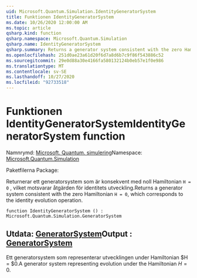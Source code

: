 ```yaml
---
uid: Microsoft.Quantum.Simulation.IdentityGeneratorSystem
title: Funktionen IdentityGeneratorSystem
ms.date: 10/26/2020 12:00:00 AM
ms.topic: article
qsharp.kind: function
qsharp.namespace: Microsoft.Quantum.Simulation
qsharp.name: IdentityGeneratorSystem
qsharp.summary: Returns a generator system consistent with the zero Hamiltonian `H = 0`, which corresponds to the identity evolution operation.
ms.openlocfilehash: 251d0ae23a61d20f6d7a8d6b7c9f86f543886c52
ms.sourcegitcommit: 29e0d88a30e4166fa580132124b0eb57e1f0e986
ms.translationtype: MT
ms.contentlocale: sv-SE
ms.lasthandoff: 10/27/2020
ms.locfileid: "92733518"
---
```

# <a name="identitygeneratorsystem-function"></a><span data-ttu-id="d55e4-102">Funktionen IdentityGeneratorSystem</span><span class="sxs-lookup"><span data-stu-id="d55e4-102">IdentityGeneratorSystem function</span></span>

<span data-ttu-id="d55e4-103">Namnrymd: [Microsoft. Quantum. simulering](xref:Microsoft.Quantum.Simulation)</span><span class="sxs-lookup"><span data-stu-id="d55e4-103">Namespace: [Microsoft.Quantum.Simulation](xref:Microsoft.Quantum.Simulation)</span></span>

<span data-ttu-id="d55e4-104">Paketfilerna [](https://nuget.org/packages/)</span><span class="sxs-lookup"><span data-stu-id="d55e4-104">Package: [](https://nuget.org/packages/)</span></span>


<span data-ttu-id="d55e4-105">Returnerar ett generatorsystem som är konsekvent med noll Hamiltonian `H = 0` , vilket motsvarar åtgärden för identitets utveckling.</span><span class="sxs-lookup"><span data-stu-id="d55e4-105">Returns a generator system consistent with the zero Hamiltonian `H = 0`, which corresponds to the identity evolution operation.</span></span>

```qsharp
function IdentityGeneratorSystem () : Microsoft.Quantum.Simulation.GeneratorSystem
```


## <a name="output--generatorsystem"></a><span data-ttu-id="d55e4-106">Utdata: [GeneratorSystem](xref:Microsoft.Quantum.Simulation.GeneratorSystem)</span><span class="sxs-lookup"><span data-stu-id="d55e4-106">Output : [GeneratorSystem](xref:Microsoft.Quantum.Simulation.GeneratorSystem)</span></span>

<span data-ttu-id="d55e4-107">Ett generatorsystem som representerar utvecklingen under Hamiltonian $H = $0.</span><span class="sxs-lookup"><span data-stu-id="d55e4-107">A generator system representing evolution under the Hamiltonian $H = 0$.</span></span>